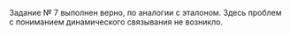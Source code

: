 Задание № 7 выполнен верно, по аналогии с эталоном. 
Здесь проблем с пониманием динамического связывания не возникло.